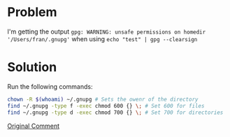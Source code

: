 # Problem
I'm getting the output `gpg: WARNING: unsafe permissions on homedir '/Users/fran/.gnupg'` when using `echo "test" | gpg --clearsign`

# Solution

Run the following commands:
```sh
chown -R $(whoami) ~/.gnupg # Sets the owenr of the directory
find ~/.gnupg -type f -exec chmod 600 {} \; # Set 600 for files
find ~/.gnupg -type d -exec chmod 700 {} \; # Set 700 for directories
```

[Original Comment](https://gist.github.com/oseme-techguy/bae2e309c084d93b75a9b25f49718f85)

